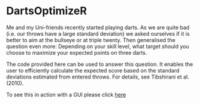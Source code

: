# DartsOptimizeR

Me and my Uni-friends recently started playing darts. As we are quite bad (i.e. our throws have a large standard deviation) we asked ourselves if it is better to aim at the bullseye or at triple twenty. Then generalised the question even more: Depending on your skill level, what target should you choose to maximize your expected points on three darts.

The code provided here can be used to answer this question. It enables the user to efficiently calculate the expected score based on the standard deviations estimated from entered throws. For details, see Tibshirani et al. (2010).

To see this in action with a GUI please click [here](https://janoleko.shinyapps.io/DartsSimulator/)
